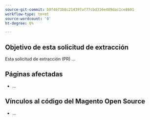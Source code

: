 ```yaml
---
source-git-commit: b0f4671b8c214397af77cbd316e489dac1ce8601
workflow-type: tm+mt
source-wordcount: '0'
ht-degree: 0%

---
```

## Objetivo de esta solicitud de extracción

Esta solicitud de extracción (PR) ...

## Páginas afectadas

<!-- REQUIRED List the affected pages on experienceleague.adobe.com (URLs). Not necessary for large numbers of files. -->

- ...

## Vínculos al código del Magento Open Source

<!--  OPTIONAL - REMOVE THIS SECTION IF NOT USED. If this pull request references a file in a Magento Open Source or Adobe Commerce codebase repository, add it here. -->

- ...

<!--
If you are fixing a GitHub issue, using the GitHub keyword format (https://help.github.com/en/articles/closing-issues-using-keywords#closing-an-issue-in-a-different-repository) closes the issue when this pull request is merged. Example: `Fixes #1234`.

`master` is the default branch. Merged pull requests to `master` go live on the site automatically. Any requested changes to content on the `master` branch must be related to the released codebase. Any content related to future releases goes in the `develop` branch.

See Contribution guidelines (https://github.com/AdobeDocs/commerce-operations.en/blob/main/contributing.md) for more information.
-->
